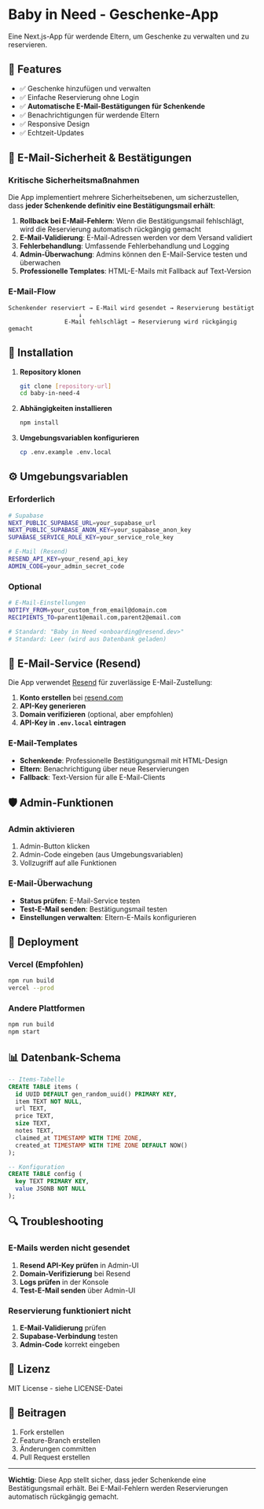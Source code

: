 # Baby in Need - Geschenke-App

Eine Next.js-App für werdende Eltern, um Geschenke zu verwalten und zu reservieren.

## 🚀 Features

- ✅ Geschenke hinzufügen und verwalten
- ✅ Einfache Reservierung ohne Login
- ✅ **Automatische E-Mail-Bestätigungen für Schenkende**
- ✅ Benachrichtigungen für werdende Eltern
- ✅ Responsive Design
- ✅ Echtzeit-Updates

## 📧 E-Mail-Sicherheit & Bestätigungen

### Kritische Sicherheitsmaßnahmen

Die App implementiert mehrere Sicherheitsebenen, um sicherzustellen, dass **jeder Schenkende definitiv eine Bestätigungsmail erhält**:

1. **Rollback bei E-Mail-Fehlern**: Wenn die Bestätigungsmail fehlschlägt, wird die Reservierung automatisch rückgängig gemacht
2. **E-Mail-Validierung**: E-Mail-Adressen werden vor dem Versand validiert
3. **Fehlerbehandlung**: Umfassende Fehlerbehandlung und Logging
4. **Admin-Überwachung**: Admins können den E-Mail-Service testen und überwachen
5. **Professionelle Templates**: HTML-E-Mails mit Fallback auf Text-Version

### E-Mail-Flow

```
Schenkender reserviert → E-Mail wird gesendet → Reservierung bestätigt
                    ↓
                E-Mail fehlschlägt → Reservierung wird rückgängig gemacht
```

## 🔧 Installation

1. **Repository klonen**
   ```bash
   git clone [repository-url]
   cd baby-in-need-4
   ```

2. **Abhängigkeiten installieren**
   ```bash
   npm install
   ```

3. **Umgebungsvariablen konfigurieren**
   ```bash
   cp .env.example .env.local
   ```

## ⚙️ Umgebungsvariablen

### Erforderlich

```bash
# Supabase
NEXT_PUBLIC_SUPABASE_URL=your_supabase_url
NEXT_PUBLIC_SUPABASE_ANON_KEY=your_supabase_anon_key
SUPABASE_SERVICE_ROLE_KEY=your_service_role_key

# E-Mail (Resend)
RESEND_API_KEY=your_resend_api_key
ADMIN_CODE=your_admin_secret_code
```

### Optional

```bash
# E-Mail-Einstellungen
NOTIFY_FROM=your_custom_from_email@domain.com
RECIPIENTS_TO=parent1@email.com,parent2@email.com

# Standard: "Baby in Need <onboarding@resend.dev>"
# Standard: Leer (wird aus Datenbank geladen)
```

## 📧 E-Mail-Service (Resend)

Die App verwendet [Resend](https://resend.com) für zuverlässige E-Mail-Zustellung:

1. **Konto erstellen** bei [resend.com](https://resend.com)
2. **API-Key generieren**
3. **Domain verifizieren** (optional, aber empfohlen)
4. **API-Key in `.env.local` eintragen**

### E-Mail-Templates

- **Schenkende**: Professionelle Bestätigungsmail mit HTML-Design
- **Eltern**: Benachrichtigung über neue Reservierungen
- **Fallback**: Text-Version für alle E-Mail-Clients

## 🛡️ Admin-Funktionen

### Admin aktivieren
1. Admin-Button klicken
2. Admin-Code eingeben (aus Umgebungsvariablen)
3. Vollzugriff auf alle Funktionen

### E-Mail-Überwachung
- **Status prüfen**: E-Mail-Service testen
- **Test-E-Mail senden**: Bestätigungsmail testen
- **Einstellungen verwalten**: Eltern-E-Mails konfigurieren

## 🚀 Deployment

### Vercel (Empfohlen)
```bash
npm run build
vercel --prod
```

### Andere Plattformen
```bash
npm run build
npm start
```

## 📊 Datenbank-Schema

```sql
-- Items-Tabelle
CREATE TABLE items (
  id UUID DEFAULT gen_random_uuid() PRIMARY KEY,
  item TEXT NOT NULL,
  url TEXT,
  price TEXT,
  size TEXT,
  notes TEXT,
  claimed_at TIMESTAMP WITH TIME ZONE,
  created_at TIMESTAMP WITH TIME ZONE DEFAULT NOW()
);

-- Konfiguration
CREATE TABLE config (
  key TEXT PRIMARY KEY,
  value JSONB NOT NULL
);
```

## 🔍 Troubleshooting

### E-Mails werden nicht gesendet
1. **Resend API-Key prüfen** in Admin-UI
2. **Domain-Verifizierung** bei Resend
3. **Logs prüfen** in der Konsole
4. **Test-E-Mail senden** über Admin-UI

### Reservierung funktioniert nicht
1. **E-Mail-Validierung** prüfen
2. **Supabase-Verbindung** testen
3. **Admin-Code** korrekt eingeben

## 📝 Lizenz

MIT License - siehe LICENSE-Datei

## 🤝 Beitragen

1. Fork erstellen
2. Feature-Branch erstellen
3. Änderungen committen
4. Pull Request erstellen

---

**Wichtig**: Diese App stellt sicher, dass jeder Schenkende eine Bestätigungsmail erhält. Bei E-Mail-Fehlern werden Reservierungen automatisch rückgängig gemacht.
